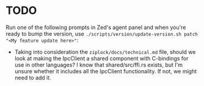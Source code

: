 # TODO

Run one of the following prompts in Zed's agent panel and when you're ready to bump the version, use `./scripts/version/update-version.sh patch "<My feature update here>"`:

- Taking into consideration the `ziplock/docs/technical.md` file, should we look at making the IpcClient a shared component with C-bindings for use in other languages? I know that shared/src/ffi.rs exists, but I'm unsure whether it includes all the IpcClient functionality. If not, we might need to add it.

